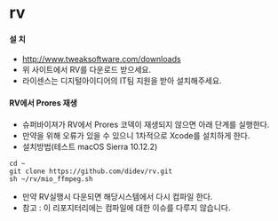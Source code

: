 # rv

#### 설 치
- http://www.tweaksoftware.com/downloads
- 위 사이트에서 RV를 다운로드 받으세요.
- 라이센스는 디지털아이디어의 IT팀 지원을 받아 설치해주세요.

#### RV에서 Prores 재생
- 슈퍼바이져가 RV에서 Prores 코덱이 재생되지 않으면 아래 단계를 실행한다.
- 만약을 위해 오류가 있을 수 있으니 1차적으로 Xcode를 설치하게 한다.
- 설치방법(테스트 macOS Sierra 10.12.2)
```
cd ~
git clone https://github.com/didev/rv.git
sh ~/rv/mio_ffmpeg.sh
```
- 만약 RV실행시 다운되면 해당시스템에서 다시 컴파일 한다.
- 참고 : 이 리포지터리에는 컴파일에 대한 이슈를 다루지 않습니다.
